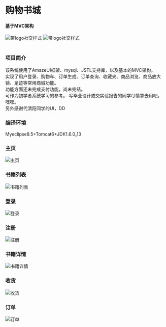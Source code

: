 # 购物书城
#### 基于MVC架构
   ![带logo社交样式](https://img.shields.io/badge/building-unfinished-brightgreen)  ![带logo社交样式](https://img.shields.io/badge/GitHub-dingyadong-yellow.svg?style=social&logo=github)  
<br/>
### 项目简介
该系统使用了AmazeUI框架、mysql、JSTL支持库，以及基本的MVC架构。  
实现了用户登录、购物车、订单生成、订单查询、收藏夹、商品浏览、商品放大镜、足迹等常用商城功能。  
功能方面还未完成支付功能，尚未完结。  
可作为初学者系统学习的参考。
写毕业设计或交实验报告的同学尽情拿去用吧，嘿嘿。  
另外感谢代清阳同学的UI，DD
  
### 编译环境
Myeclipse8.5+Tomcat6+JDK1.6.0_13


### 主页<br/>
![主页](/img/主页.png)
  
### 书籍列表
![书籍列表](/img/书籍列表.png)
  
### 登录
![登录](/img/登录.png)
  
### 注册
![注册](/img/注册.png)
  
### 书籍详情<br/>
![书籍详情](/img/书籍详情.png)
  
### 收货<br/>
![收货](/img/收货.png)
  
### 订单<br/>
![订单](/img/订单.png)
